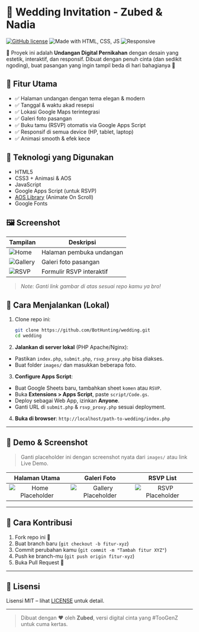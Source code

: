 # 💍 Wedding Invitation - Zubed & Nadia

[![GitHub license](https://img.shields.io/github/license/BotHunting/wedding?style=flat-square)](./LICENSE)
![Made with HTML, CSS, JS](https://img.shields.io/badge/made%20with-HTML%2FCSS%2FJS-orange?style=flat-square)
![Responsive](https://img.shields.io/badge/responsive-yes-brightgreen?style=flat-square)

🎉 Proyek ini adalah **Undangan Digital Pernikahan** dengan desain yang estetik, interaktif, dan responsif. Dibuat dengan penuh cinta (dan sedikit ngoding), buat pasangan yang ingin tampil beda di hari bahagianya 💖

## 🌸 Fitur Utama

- ✅ Halaman undangan dengan tema elegan & modern
- ✅ Tanggal & waktu akad resepsi
- ✅ Lokasi Google Maps terintegrasi
- ✅ Galeri foto pasangan
- ✅ Buku tamu (RSVP) otomatis via Google Apps Script
- ✅ Responsif di semua device (HP, tablet, laptop)
- ✅ Animasi smooth & efek kece

## 🧠 Teknologi yang Digunakan

- HTML5
- CSS3 + Animasi & AOS
- JavaScript
- Google Apps Script (untuk RSVP)
- [AOS Library](https://michalsnik.github.io/aos/) (Animate On Scroll)
- Google Fonts

## 🖼️ Screenshot

| Tampilan | Deskripsi |
|---------|-----------|
| ![Home](https://github.com/BotHunting/wedding/assets/placeholder/home.png) | Halaman pembuka undangan |
| ![Gallery](https://github.com/BotHunting/wedding/assets/placeholder/gallery.png) | Galeri foto pasangan |
| ![RSVP](https://github.com/BotHunting/wedding/assets/placeholder/rsvp.png) | Formulir RSVP interaktif |

> *Note: Ganti link gambar di atas sesuai repo kamu ya bro!*

## 🚀 Cara Menjalankan (Lokal)

1. Clone repo ini:
   ```bash
   git clone https://github.com/BotHunting/wedding.git
   cd wedding
2. **Jalankan di server lokal** (PHP Apache/Nginx):
- Pastikan `index.php`, `submit.php`, `rsvp_proxy.php` bisa diakses.
- Buat folder `images/` dan masukkan beberapa foto.
3. **Configure Apps Script**:
- Buat Google Sheets baru, tambahkan sheet `komen` atau `RSVP`.
- Buka **Extensions > Apps Script**, paste `script/Code.gs`.
- Deploy sebagai Web App, izinkan **Anyone**.
- Ganti URL di `submit.php` & `rsvp_proxy.php` sesuai deployment.
4. **Buka di browser**: `http://localhost/path-to-wedding/index.php`

---

## 📸 Demo & Screenshot

> Ganti placeholder ini dengan screenshot nyata dari `images/` atau link Live Demo.

| Halaman Utama | Galeri Foto | RSVP List |
|:-------------:|:-----------:|:---------:|
| ![Home Placeholder](https://via.placeholder.com/300x200) | ![Gallery Placeholder](https://via.placeholder.com/300x200) | ![RSVP Placeholder](https://via.placeholder.com/300x200) |

---

## 🤝 Cara Kontribusi

1. Fork repo ini 🔀
2. Buat branch baru (`git checkout -b fitur-xyz`)
3. Commit perubahan kamu (`git commit -m "Tambah fitur XYZ"`)
4. Push ke branch-mu (`git push origin fitur-xyz`)
5. Buka Pull Request 🚀

---

## 📜 Lisensi

Lisensi MIT – lihat [LICENSE](LICENSE) untuk detail.

---

> Dibuat dengan ❤️ oleh **Zubed**, versi digital cinta yang #TooGenZ untuk cuma kertas.
